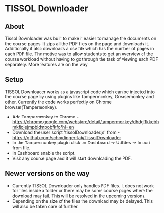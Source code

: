 # TISSOL Downloader

## About

Tissol Downloader was built to make it easier to manage the documents on the course pages. It zips all the PDF files on the page and downloads it. Additionally it also downloads a csv file which has the number of pages in each PDF file. The motive was to allow students to get an overview of the course workload without having to go through the task of viewing each PDF separately. More features are on the way  

## Setup

TISSOL Downloader works as a javascript code which can be injected into the course page by using plugins like Tampermonkey, Greasemonkey and other. Currently the code works perfectly on Chrome browser(Tampermonkey). 

 - Add Tampermonkey to Chrome - https://chrome.google.com/webstore/detail/tampermonkey/dhdgffkkebhmkfjojejmpbldmpobfkfo?hl=en
 - Download the user script 'tissolDownloader.js' from - https://github.com/schrodinger-lab/TissolDownloader 
 - In the Tampermonkey plugin click on Dashboard -> Utilities -> Import from file. 
 - In Dashboard enable the script.
 - Visit any course page and it will start downloading the PDF.

## Newer versions on the way

 - Currently TISSOL Downloader only handles PDF files. It does not work for files inside a folder or there may be some course pages where the download may fail. This will be resolved in the upcoming versions.
 - Depending on the size of the files the download may be delayed. This will also be taken care of further. 
